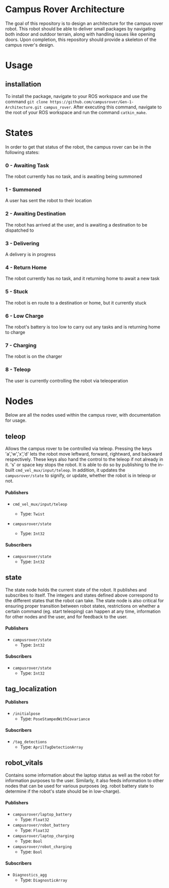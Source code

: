 # Campus Rover Architecture
The goal of this repository is to design an architecture for the campus rover robot. This robot should be able to deliver small packages by navigating both indoor and outdoor terrain, along with handling issues like opening doors. Upon completion, this repository should provide a skeleton of the campus rover's design.

# Usage

## installation
To install the package, navigate to your ROS workspace and use the command `git clone https://github.com/campusrover/Gen-1-Architecture.git campus_rover`. After executing this command, navigate to the root of your ROS workspace and run the command `catkin_make`.

# States
In order to get that status of the robot, the campus rover can be in the following states:

### 0 - Awaiting Task
The robot currently has no task, and is awaiting being summoned

### 1 - Summoned
A user has sent the robot to their location

### 2 - Awaiting Destination
The robot has arrived at the user, and is awaiting a destination to be dispatched to

### 3 - Delivering
A delivery is in progress

### 4 - Return Home
The robot currently has no task, and it returning home to await a new task

### 5 - Stuck
The robot is en route to a destination or home, but it currently stuck

### 6 - Low Charge
The robot's battery is too low to carry out any tasks and is returning home to charge

### 7 - Charging
The robot is on the charger

### 8 - Teleop
The user is currently controlling the robot via teleoperation

# Nodes
Below are all the nodes used within the campus rover, with documentation for usage.

## teleop
Allows the campus rover to be controlled via teleop. Pressing the keys 'a','w','x','d' lets the robot move leftward, forward, rightward, and backward respectively. These keys also hand the control to the teleop if not already in it. 's' or space key stops the robot. It is able to do so by publishing to the in-built `cmd_vel_mux/input/teleop`. In addition, it updates the `campusrover/state` to signify, or update, whether the robot is in teleop or not.

#### Publishers

* `cmd_vel_mux/input/teleop`
	* Type: `Twist`

* `campusrover/state`
	* Type: `Int32`
 
#### Subscribers
* `campusrover/state`
	* Type: `Int32`


## state
The state node holds the current state of the robot. It publishes and subscribes to itself. The integers and states defined above correspond to the different states that the robot can take. The state node is also critical for ensuring proper transition between robot states, restrictions on whether a certain command (eg. start teleoping) can happen at any time, information for other nodes and the user, and for feedback to the user.


#### Publishers

* `campusrover/state`
	* Type: `Int32` 

#### Subscribers

* `campusrover/state`
	* Type: `Int32` 


## tag_localization

#### Publishers

* `/initialpose`
	* Type: `PoseStampedWithCovariance`

#### Subscribers

* `/tag_detections`
	* Type: `AprilTagDetectionArray`


## robot_vitals
Contains some information about the laptop status as well as the robot for information purposes to the user. Similarly, it also feeds information to other nodes that can be used for various purposes (eg. robot battery state to determine if the robot's state should be in low-charge).

#### Publishers

* `campusrover/laptop_battery`
	* Type: `Float32`
* `campusrover/robot_battery`
	* Type: `Float32`
* `campusrover/laptop_charging`
	* Type: `Bool`
* `campusrover/robot_charging`
	* Type: `Bool`

#### Subscribers

* `Diagnostics_agg`
	* Type: `DiagnosticArray`

